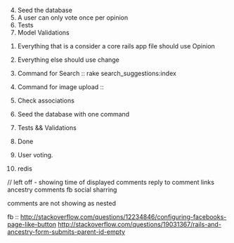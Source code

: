 4. Seed the database
1. A user can only vote once per opinion
5. Tests
5. Model Validations

<!-- the opinion from opinions to opinions and back is really fucking with your program. 

1. Turn everything back to opinion - > change and opinions -> opinions  -->


1. Everything that is a consider a core rails app file should use Opinion
2. Everything else should use change


2. Command for Search :: rake search_suggestions:index
3. Command for image upload ::


1. Check associations
2. Seed the database with one command
3. Tests && Validations
4. Done
5. User voting.
6. redis


// left off - 
showing time of displayed comments
reply to comment links
ancestry comments
fb social sharring


comments are not showing as nested


fb :: http://stackoverflow.com/questions/12234846/configuring-facebooks-page-like-button
http://stackoverflow.com/questions/19031367/rails-and-ancestry-form-submits-parent-id-empty